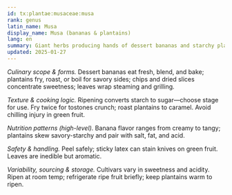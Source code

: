 ```yaml
---
id: tx:plantae:musaceae:musa
rank: genus
latin_name: Musa
display_name: Musa (bananas & plantains)
lang: en
summary: Giant herbs producing hands of dessert bananas and starchy plantains; eaten raw, baked, fried, boiled, dried, and puréed, with leaves used as aromatic wraps.
updated: 2025-01-27
---
```


_Culinary scope & forms._ Dessert bananas eat fresh, blend, and bake; plantains fry, roast, or boil for savory sides; chips and dried slices concentrate sweetness; leaves wrap steaming and grilling.

_Texture & cooking logic._ Ripening converts starch to sugar—choose stage for use. Fry twice for tostones crunch; roast plantains to caramel. Avoid chilling injury in green fruit.

_Nutrition patterns (high-level)._ Banana flavor ranges from creamy to tangy; plantains skew savory-starchy and pair with salt, fat, and acid.

_Safety & handling._ Peel safely; sticky latex can stain knives on green fruit. Leaves are inedible but aromatic.

_Variability, sourcing & storage._ Cultivars vary in sweetness and acidity. Ripen at room temp; refrigerate ripe fruit briefly; keep plantains warm to ripen.
